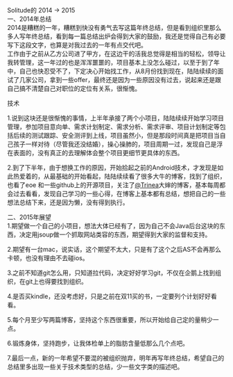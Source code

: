 Solitude的 2014 -> 2015  
一、2014年总结  
   2014是糟糕的一年，糟糕到快没有勇气去写这篇年终总结，但是看到组织里那么多人写年终总结，看到每一篇总结出炉会得到大家的鼓励，我还是觉得自己有必要写下这段文字，也算是对我过去的一年有点交代吧。  
   工作由于之前从乙方公司进了甲方，在这边干的活我总觉得是相当的轻松，领导让我转管理，这一年过的也是浑浑噩噩的，项目基本上没怎么碰过，以至于到了年中，自己也快忍受不了，下定决心开始找工作，从8月份找到现在，陆陆续续的面试了几家公司，拿到一些offer，最终还是因为一些原因没有过去，说起来还是跟自己搞不清楚自己对职位的定位有关系，很惭愧。  
   
   技术  
   
   1.说到这块还是很惭愧的事情，上半年承接了两个小项目，陆陆续续开始学习项目管理，参加项目意向单、需求计划制定、需求分析、需求评审、项目计划制定等包括后续的测试跟踪、安全测评到上线，项目虽然小，但是那段时间真是把项目当自己孩子一样对待（尽管我还没结婚），操心操肺的，项目周期一过，发现自己是浮在表面的，没有真正的去理解体会整个项目更细节更具体的东西。  
   
   2.到了下半年，由于想换工作的原因，开始拾起之前的Android技术，才发现是如此热爱着的，从最基础的开始看起，陆陆续续看了很多大牛的博客，找到了组织，也看了eoe 和一些github上的开源项目，关注了[@Trinea](http://www.trinea.cn/)大婶的博客，基本每周都会过去看看，发现自己学习的一些心得，在博客上基本都有总结，想把自己的一些想法总结下来，还是因为懒，没有得到执行。  
   
   二、2015年展望  
   1.期望做一个自己的小项目，想法大体已经有了，因为自己不会Java后台这块的东西，决定用jsoup做一个抓取网站类容的东西，期望得到大家的监督和支持。  
   
   2.期望有一台mac，说实话，这个期望不太大，只是有了这个之后AS不会再那么卡顿，也没有理由不去碰ios。  
   
   3.之前不知道git怎么用，只知道拉代码，决定好好学习git，不仅在企鹅上找到组织，在git上也得要找到组织。  
   
   4.是否买kindle，还没考虑好，只是之前在双11买的书，一定要列个计划好好看看。  
   
   5.每个月至少写两篇博客，坚持这个东西很重要，所以开始给自己定的量稍少一点。  
   
   6.锻炼身体，坚持跑步，让我体检单上的脂肪含量低那么几个点吧。  
   
   7.最后一点，新的一年希望不要混的被组织抛弃，明年再写年终总结，希望自己的总结里多出现一些关于技术类型的总结，少一些文字类的描述吧。
